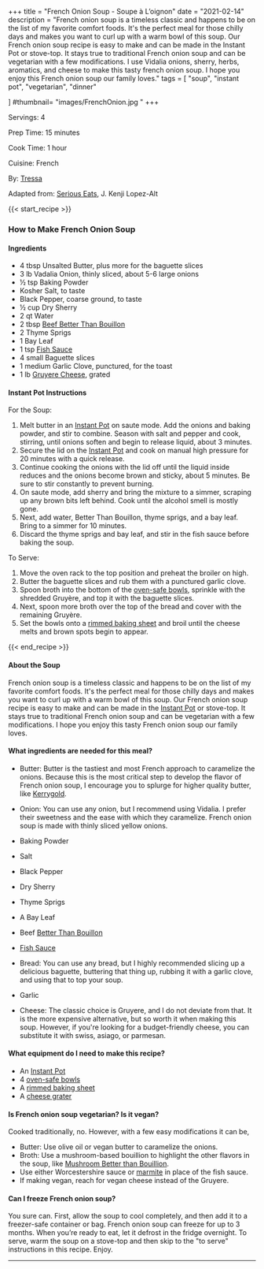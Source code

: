 +++
title = "French Onion Soup - Soupe à L’oignon"
date = "2021-02-14"
description = "French onion soup is a timeless classic and happens to be on the list of my favorite comfort foods. It's the perfect meal for those chilly days and makes you want to curl up with a warm bowl of this soup. Our French onion soup recipe is easy to make and can be made in the Instant Pot or stove-top. It stays true to traditional French onion soup and can be vegetarian with a few modifications. I use Vidalia onions, sherry, herbs, aromatics, and cheese to make this tasty french onion soup. I hope you enjoy this French onion soup our family loves."
tags = [
    "soup",
    "instant pot",
    "vegetarian", 
    "dinner"
    
]
#thumbnail= "images/FrenchOnion.jpg "
+++

Servings: 4 <!--more-->

Prep Time: 15 minutes 

Cook Time: 1 hour 

Cuisine: French 

By: [Tressa](https://www.jamilghar.com/about/)

Adapted from: [Serious Eats](https://www.seriouseats.com/pressure-cooker-french-onion-soup-recipe), J. Kenji Lopez-Alt

{{< start_recipe >}}

### How to Make French Onion Soup 

#### Ingredients 

* 4 tbsp Unsalted Butter, plus more for the baguette slices
* 3 lb Vadalia Onion, thinly sliced, about 5-6 large onions
* ½ tsp Baking Powder 
* Kosher Salt, to taste 
* Black Pepper, coarse ground, to taste  
* ½ cup Dry Sherry 
* 2 qt Water 
* 2 tbsp [Beef Better Than Bouillon](https://amzn.to/2Pk82Hf)
* 2 Thyme Sprigs 
* 1 Bay Leaf 
* 1 tsp [Fish Sauce](https://amzn.to/3jMYZdj) 
* 4 small Baguette slices
* 1 medium Garlic Clove, punctured, for the toast
* 1 lb [Gruyere Cheese](https://amzn.to/3aZfe2E), grated 

#### Instant Pot Instructions 

For the Soup:  

1. Melt butter in an [Instant Pot](https://amzn.to/3qfNYCZ) on saute mode. Add the onions and baking powder, and stir to combine. Season with salt and pepper and cook, stirring, until onions soften and begin to release liquid, about 3 minutes. 
2. Secure the lid on the [Instant Pot](https://amzn.to/3qfNYCZ) and cook on manual high pressure for 20 minutes with a quick release. 
3. Continue cooking the onions with the lid off until the liquid inside reduces and the onions become brown and sticky, about 5 minutes. Be sure to stir constantly to prevent burning. 
4. On saute mode, add sherry and bring the mixture to a simmer, scraping up any brown bits left behind. Cook until the alcohol smell is mostly gone.
5. Next, add water, Better Than Bouillon, thyme sprigs, and a bay leaf. Bring to a simmer for 10 minutes.
6. Discard the thyme sprigs and bay leaf, and stir in the fish sauce before baking the soup. 

To Serve: 

1. Move the oven rack to the top position and preheat the broiler on high.  
2. Butter the baguette slices and rub them with a punctured garlic clove. 
3. Spoon broth into the bottom of the [oven-safe bowls](https://amzn.to/3FUapFL), sprinkle with the shredded Gruyère, and top it with the baguette slices.  
4. Next, spoon more broth over the top of the bread and cover with the remaining Gruyère. 
5. Set the bowls onto a [rimmed baking sheet](https://amzn.to/3D0iUxo) and broil until the cheese melts and brown spots begin to appear. 

{{< end_recipe >}}

#### About the Soup

French onion soup is a timeless classic and happens to be on the list of my favorite comfort foods. It's the perfect meal for those chilly days and makes you want to curl up with a warm bowl of this soup. Our French onion soup recipe is easy to make and can be made in the [Instant Pot](https://amzn.to/3qfNYCZ) or stove-top. It stays true to traditional French onion soup and can be vegetarian with a few modifications. I hope you enjoy this tasty French onion soup our family loves.

#### What ingredients are needed for this meal? 

* Butter: Butter is the tastiest and most French approach to caramelize the onions. Because this is the most critical step to develop the flavor of French onion soup, I encourage you to splurge for higher quality butter, like [Kerrygold](https://amzn.to/3c5Q433). 

* Onion: You can use any onion, but I recommend using Vidalia. I prefer their sweetness and the ease with which they caramelize. French onion soup is made with thinly sliced yellow onions. 

* Baking Powder 

* Salt 

* Black Pepper 

* Dry Sherry 

* Thyme Sprigs 

* A Bay Leaf

* Beef [Better Than Bouillon](https://amzn.to/2Pk82Hf)

* [Fish Sauce](https://amzn.to/3jMYZdj)

* Bread: You can use any bread, but I highly recommended slicing up a delicious baguette, buttering that thing up, rubbing it with a garlic clove, and using that to top your soup. 

* Garlic 

* Cheese: The classic choice is Gruyere, and I do not deviate from that. It is the more expensive alternative, but so worth it when making this soup. However, if you're looking for a budget-friendly cheese, you can substitute it with swiss, asiago, or parmesan.

#### What equipment do I need to make this recipe? 

* An [Instant Pot](https://amzn.to/3qfNYCZ)
* 4 [oven-safe bowls](https://amzn.to/3FUapFL)
* A [rimmed baking sheet](https://amzn.to/3D0iUxo)
* A [cheese grater](https://amzn.to/3cWDJPK)

#### Is French onion soup vegetarian? Is it vegan? 

Cooked traditionally, no. However, with a few easy modifications it can be, 

* Butter: Use olive oil or vegan butter to caramelize the onions. 
* Broth: Use a mushroom-based bouillion to highlight the other flavors in the soup, like [Mushroom Better than Bouillion](https://amzn.to/31jWnhA). 
* Use either Worcestershire sauce or [marmite](https://amzn.to/3xv5qIC) in place of the fish sauce. 
* If making vegan, reach for vegan cheese instead of the Gruyere. 

#### Can I freeze French onion soup? 

You sure can. First, allow the soup to cool completely, and then add it to a freezer-safe container or bag. French onion soup can freeze for up to 3 months. When you’re ready to eat, let it defrost in the fridge overnight. To serve, warm the soup on a stove-top and then skip to the "to serve" instructions in this recipe. Enjoy. 

----
